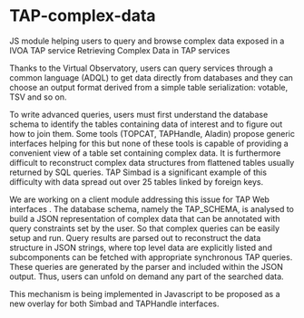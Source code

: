 # TAP-complex-data
JS module helping users to query and browse complex data exposed in a IVOA TAP service
Retrieving Complex Data in TAP services

Thanks to the Virtual Observatory, users can query services through a common language (ADQL) to get data directly from databases and they can choose an output format derived from a simple table serialization: votable, TSV and so on.

To write advanced queries, users must first understand the database schema to identify the tables containing data of interest and to figure out how to join them. Some tools (TOPCAT, TAPHandle, Aladin) propose generic interfaces helping for this but none of these tools is capable of providing a convenient view of a table set containing complex data.
It is furthermore difficult to reconstruct complex data structures from flattened tables usually returned by SQL queries.
TAP Simbad is a significant example of this difficulty with data spread out over 25 tables linked by foreign keys.

We are working on a client module addressing this issue  for TAP Web interfaces . The database schema, namely the TAP_SCHEMA, is analysed to build a JSON representation of complex data that can be annotated with query constraints set by the user. So that complex queries can be easily setup and run. Query results are parsed out  to reconstruct the data structure in JSON strings, where  top level data are explicitly listed and subcomponents can be fetched with appropriate synchronous TAP queries. These queries are generated by the parser and included within  the JSON output. Thus, users can unfold on demand any part of the searched data.

This mechanism  is being implemented in Javascript to be proposed as a new overlay for both Simbad and TAPHandle interfaces.



